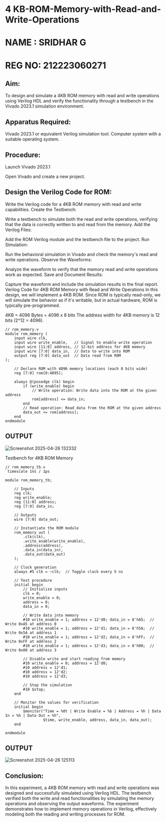 # 4 KB-ROM-Memory-with-Read-and-Write-Operations
# NAME : SRIDHAR G
# REG NO: 212223060271


## Aim:
To design and simulate a 4KB ROM memory with read and write operations using Verilog HDL and verify the functionality through a testbench in the Vivado 2023.1 simulation environment.

## Apparatus Required:
Vivado 2023.1 or equivalent Verilog simulation tool.
Computer system with a suitable operating system.
## Procedure:
Launch Vivado 2023.1

Open Vivado and create a new project.
## Design the Verilog Code for ROM:

Write the Verilog code for a 4KB ROM memory with read and write capabilities.
Create the Testbench:

Write a testbench to simulate both the read and write operations, verifying that the data is correctly written to and read from the memory.
Add the Verilog Files:

Add the ROM Verilog module and the testbench file to the project.
Run Simulation:

Run the behavioral simulation in Vivado and check the memory's read and write operations.
Observe the Waveforms:

Analyze the waveform to verify that the memory read and write operations work as expected.
Save and Document Results:

Capture the waveform and include the simulation results in the final report.
Verilog Code for 4KB ROM Memory with Read and Write Operations
In this design, we will implement a 4KB ROM. Since ROM is typically read-only, we will simulate the behavior as if it's writable, but in actual hardware, ROM is typically pre-programmed.

4KB = 4096 Bytes = 4096 x 8 bits
The address width for 4KB memory is 12 bits (2^12 = 4096).

```
// rom_memory.v
module rom_memory (
    input wire clk,
    input wire write_enable,   // Signal to enable write operation
    input wire [11:0] address, // 12-bit address for 4KB memory
    input wire [7:0] data_in,  // Data to write into ROM
    output reg [7:0] data_out  // Data read from ROM
);

    // Declare ROM with 4096 memory locations (each 8 bits wide)
    reg [7:0] rom[0:4095];

    always @(posedge clk) begin
        if (write_enable) begin
            // Write operation: Write data into the ROM at the given address
            rom[address] <= data_in;
        end
        // Read operation: Read data from the ROM at the given address
        data_out <= rom[address];
    end
endmodule
```
## OUTPUT
![Screenshot 2025-04-26 132332](https://github.com/user-attachments/assets/536271c3-bda7-4673-ae33-45945ffa80b1)

Testbench for 4KB ROM Memory
```
// rom_memory_tb.v
`timescale 1ns / 1ps

module rom_memory_tb;

    // Inputs
    reg clk;
    reg write_enable;
    reg [11:0] address;
    reg [7:0] data_in;

    // Outputs
    wire [7:0] data_out;

    // Instantiate the ROM module
    rom_memory uut (
        .clk(clk),
        .write_enable(write_enable),
        .address(address),
        .data_in(data_in),
        .data_out(data_out)
    );

    // Clock generation
    always #5 clk = ~clk;  // Toggle clock every 5 ns

    // Test procedure
    initial begin
        // Initialize inputs
        clk = 0;
        write_enable = 0;
        address = 0;
        data_in = 0;

        // Write data into memory
        #10 write_enable = 1; address = 12'd0; data_in = 8'hA5;  // Write 0xA5 at address 0
        #10 write_enable = 1; address = 12'd1; data_in = 8'h5A;  // Write 0x5A at address 1
        #10 write_enable = 1; address = 12'd2; data_in = 8'hFF;  // Write 0xFF at address 2
        #10 write_enable = 1; address = 12'd3; data_in = 8'h00;  // Write 0x00 at address 3

        // Disable write and start reading from memory
        #10 write_enable = 0; address = 12'd0;
        #10 address = 12'd1;
        #10 address = 12'd2;
        #10 address = 12'd3;

        // Stop the simulation
        #10 $stop;
    end

    // Monitor the values for verification
    initial begin
        $monitor("Time = %0t | Write Enable = %b | Address = %h | Data In = %h | Data Out = %h", 
                 $time, write_enable, address, data_in, data_out);
    end

endmodule
```
## OUTPUT
![Screenshot 2025-04-26 125113](https://github.com/user-attachments/assets/b9b73a4a-32ad-44a0-be9e-913b35024e3c)


## Conclusion:
In this experiment, a 4KB ROM memory with read and write operations was designed and successfully simulated using Verilog HDL. The testbench verified both the write and read functionalities by simulating the memory operations and observing the output waveforms. The experiment demonstrates how to implement memory operations in Verilog, effectively modeling both the reading and writing processes for ROM.


  

